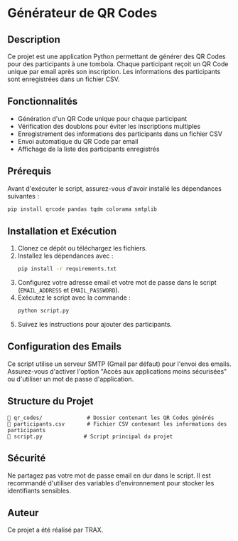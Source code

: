 # Générateur de QR Codes 

## Description
Ce projet est une application Python permettant de générer des QR Codes pour des participants à une tombola. Chaque participant reçoit un QR Code unique par email après son inscription. Les informations des participants sont enregistrées dans un fichier CSV.

## Fonctionnalités
- Génération d'un QR Code unique pour chaque participant
- Vérification des doublons pour éviter les inscriptions multiples
- Enregistrement des informations des participants dans un fichier CSV
- Envoi automatique du QR Code par email
- Affichage de la liste des participants enregistrés

## Prérequis
Avant d'exécuter le script, assurez-vous d'avoir installé les dépendances suivantes :

```bash
pip install qrcode pandas tqdm colorama smtplib
```

## Installation et Exécution
1. Clonez ce dépôt ou téléchargez les fichiers.
2. Installez les dépendances avec :
   ```bash
   pip install -r requirements.txt
   ```
3. Configurez votre adresse email et votre mot de passe dans le script (`EMAIL_ADDRESS` et `EMAIL_PASSWORD`).
4. Exécutez le script avec la commande :
   ```bash
   python script.py
   ```
5. Suivez les instructions pour ajouter des participants.

## Configuration des Emails
Ce script utilise un serveur SMTP (Gmail par défaut) pour l'envoi des emails. Assurez-vous d'activer l'option "Accès aux applications moins sécurisées" ou d'utiliser un mot de passe d'application.

## Structure du Projet
```
📁 qr_codes/              # Dossier contenant les QR Codes générés
📄 participants.csv       # Fichier CSV contenant les informations des participants
📄 script.py             # Script principal du projet
```

## Sécurité
Ne partagez pas votre mot de passe email en dur dans le script. Il est recommandé d'utiliser des variables d'environnement pour stocker les identifiants sensibles.

## Auteur
Ce projet a été réalisé par TRAX.

